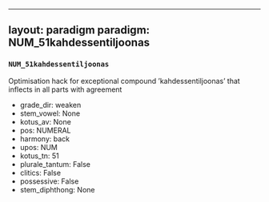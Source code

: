 
---
layout: paradigm
paradigm: NUM_51kahdessentiljoonas
---
### ` NUM_51kahdessentiljoonas `

Optimisation hack for exceptional compound ’kahdessentiljoonas’ that inflects in all parts with agreement
* grade_dir: weaken
* stem_vowel: None
* kotus_av: None
* pos: NUMERAL
* harmony: back
* upos: NUM
* kotus_tn: 51
* plurale_tantum: False
* clitics: False
* possessive: False
* stem_diphthong: None
